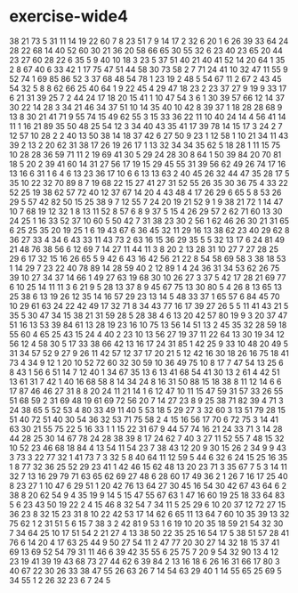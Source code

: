 # exercise-wide4
38
21
73
5
31
11
14
19
22
60
7
8
23
51
7
9
14
17
2
32
6
20
1
6
26
39
33
64
24
28
22
68
14
40
52
60
30
21
36
20
58
66
65
30
55
32
6
23
40
23
65
20
44
23
27
60
28
22
6
35
5
9
40
10
18
3
23
5
37
51
40
21
40
41
52
14
20
64
1
35
2
8
67
40
6
33
42
1
17
75
47
51
44
58
30
73
58
2
7
71
24
41
10
32
47
11
55
9
52
74
1
69
85
86
52
3
37
68
48
54
78
1
23
19
2
48
5
54
67
11
2
67
2
43
45
54
32
5
8
8
62
66
25
40
64
1
9
22
45
4
29
47
18
23
2
23
37
27
9
19
9
33
17
6
21
31
39
25
7
2
44
24
17
18
20
15
41
1
10
47
54
3
6
1
30
39
57
66
12
14
37
30
22
14
28
3
34
21
46
34
37
51
10
14
35
40
10
42
8
39
37
1
18
28
28
68
9
13
8
30
21
41
71
9
55
74
15
49
62
55
3
15
33
36
22
11
10
40
24
14
4
56
41
14
11
1
16
21
89
35
50
48
25
54
12
3
34
40
43
35
41
17
39
78
14
15
17
3
24
2
7
12
57
10
28
2
2
40
13
50
38
14
18
37
42
6
27
50
9
23
1
12
58
1
10
21
34
11
43
39
2
13
2
20
62
31
38
17
26
19
26
17
1
13
32
34
34
35
62
5
18
28
1
11
15
75
10
28
28
36
59
71
11
2
19
69
41
30
5
29
24
28
30
8
64
1
50
39
84
20
70
81
18
5
20
2
39
41
60
14
31
27
56
17
19
15
29
45
55
31
39
56
62
49
26
74
17
16
13
16
6
31
1
6
4
6
13
23
36
17
10
6
6
13
13
63
2
40
45
26
32
44
47
35
28
17
5
35
10
22
32
70
89
8
7
19
68
22
15
27
41
27
31
52
55
26
35
30
36
75
4
33
22
52
25
19
38
62
57
72
40
12
37
67
14
20
4
43
48
4
17
26
29
6
65
5
8
53
26
29
5
57
42
82
50
15
25
38
9
7
12
55
7
24
20
19
21
52
9
1
9
38
21
72
1
14
47
10
7
68
19
12
32
1
8
13
11
52
8
57
6
8
9
37
5
15
4
26
29
57
2
62
71
60
13
30
24
25
1
16
33
52
37
10
60
5
50
42
7
31
38
23
30
2
56
1
62
46
26
30
21
31
65
6
25
25
35
20
19
25
1
6
19
43
67
6
36
45
32
11
29
16
13
38
62
23
40
29
62
8
36
27
33
4
34
6
43
33
11
43
73
2
63
16
15
36
29
35
5
5
32
13
17
6
24
81
49
21
48
76
38
56
6
12
69
7
14
27
11
44
11
3
8
20
2
13
28
31
10
27
7
27
28
25
29
6
17
32
15
16
26
65
5
9
42
6
43
16
42
56
21
22
8
54
58
69
58
3
38
18
53
1
14
29
7
23
22
40
78
89
14
28
59
40
2
12
89
1
4
24
36
31
34
53
62
26
75
39
10
27
34
37
14
66
1
49
27
63
19
68
30
10
26
27
3
37
5
42
17
28
21
69
77
6
10
25
14
11
11
3
6
21
9
5
28
13
37
8
9
45
67
75
13
30
80
5
4
26
8
13
65
13
25
38
6
13
19
26
12
35
14
16
57
29
23
13
14
5
48
33
37
1
65
57
6
84
45
70
10
29
61
63
24
22
42
49
17
32
71
8
34
43
77
16
17
39
27
26
5
5
11
41
43
21
5
35
5
30
47
34
15
38
21
31
59
28
5
28
38
4
6
13
20
42
57
80
19
9
3
20
37
47
51
16
13
53
39
84
61
13
28
19
23
16
10
75
13
56
14
51
13
2
45
35
32
28
59
18
55
60
4
65
25
43
15
24
4
40
2
23
10
13
56
27
19
37
11
22
64
13
30
19
34
12
56
12
4
58
30
5
17
33
38
66
42
13
16
17
24
31
85
1
42
25
9
33
10
48
20
49
5
31
34
57
52
9
27
9
26
11
42
57
12
37
17
20
21
5
12
42
16
30
18
26
16
75
18
41
73
4
34
9
12
1
20
10
52
72
60
32
30
59
10
36
49
75
10
8
17
7
47
54
13
25
6
8
43
1
56
6
51
14
7
12
40
1
34
67
35
13
6
13
41
68
54
41
30
13
2
61
4
42
51
13
61
31
7
42
1
40
16
68
58
8
14
34
24
8
16
31
50
88
15
18
38
8
11
12
14
6
6
17
87
46
46
27
31
8
8
20
24
11
21
14
1
6
12
47
10
11
15
47
59
31
57
33
26
55
51
68
59
2
31
69
48
19
61
69
72
56
20
7
14
27
23
8
9
25
38
71
82
39
4
71
3
24
38
65
5
52
53
4
80
33
49
11
40
5
53
18
5
29
27
3
32
60
3
13
51
79
28
15
51
40
72
51
40
30
54
36
32
53
71
75
58
2
4
15
16
56
17
70
6
72
75
3
14
41
63
30
21
55
75
22
5
16
33
1
1
15
22
31
67
9
44
57
74
16
21
24
33
71
3
14
28
44
28
25
30
14
67
78
24
28
38
39
8
17
24
62
7
40
3
27
11
52
55
7
48
15
32
10
52
23
46
68
18
84
4
13
54
11
54
23
7
38
43
12
20
9
30
15
26
2
34
9
9
43
3
73
3
22
77
32
1
41
73
7
3
32
5
8
40
64
11
12
59
5
44
6
32
6
24
15
25
16
35
1
8
77
32
36
25
52
29
23
41
1
42
46
15
62
48
13
20
23
71
3
35
67
7
5
3
14
11
32
7
13
16
29
79
71
63
65
62
69
27
48
6
28
60
17
49
36
2
1
26
7
16
17
25
40
8
23
27
1
10
47
6
29
51
1
20
42
76
13
64
27
30
45
16
54
30
42
67
43
64
6
2
38
8
20
62
54
9
4
35
19
9
14
5
15
47
55
67
63
1
47
16
60
19
25
18
33
64
83
5
6
23
43
50
19
22
2
4
15
46
8
32
54
7
34
11
5
25
29
6
10
20
37
12
72
27
15
36
23
8
32
15
23
31
8
10
22
42
53
17
14
62
6
65
11
13
64
7
60
10
35
39
13
32
75
62
1
2
31
51
5
6
15
7
38
3
2
42
81
9
53
1
6
19
10
20
35
18
59
21
54
32
30
7
34
64
25
10
17
51
54
2
21
27
4
13
38
50
22
35
25
16
54
17
5
38
51
57
28
41
76
6
14
20
4
17
63
25
44
9
50
27
54
11
2
47
77
20
30
27
14
32
18
15
37
41
69
13
69
52
54
79
31
11
46
6
39
42
35
55
6
25
75
7
20
9
54
32
90
13
4
12
23
19
41
39
19
43
68
73
27
44
62
6
39
84
2
13
16
18
6
26
16
31
66
17
80
3
40
67
22
30
26
33
38
47
55
26
63
26
7
14
54
63
29
40
1
14
55
65
25
69
5
34
55
1
2
26
32
23
6
7
24
5
